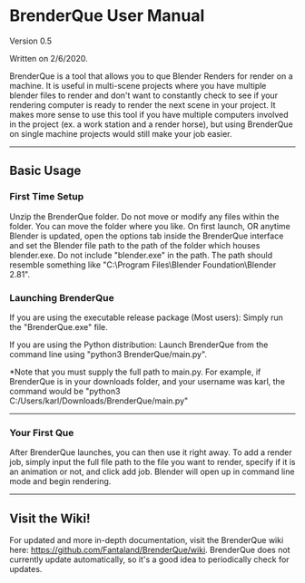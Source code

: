 # BrenderQue User Manual #
Version 0.5

Written on 2/6/2020.

BrenderQue is a tool that allows you to que Blender Renders for render on a machine.  It is useful in multi-scene projects where you have multiple blender files to render and don't want to constantly check to see if your rendering computer is ready to render the next scene in your project.  It makes more sense to use this tool if you have multiple computers involved in the project (ex. a work station and a render horse), but using BrenderQue on single machine projects would still make your job easier.

***

## Basic Usage ##

### First Time Setup ###

Unzip the BrenderQue folder.  Do not move or modify any files within the folder.  You can move the folder where you like.  On first launch, OR anytime Blender is updated, open the options tab inside the BrenderQue interface and set the Blender file path to the path of the folder which houses blender.exe.  Do not include "blender.exe" in the path.  The path should resemble something like "C:\Program Files\Blender Foundation\Blender 2.81".  


### Launching BrenderQue ###

If you are using the executable release package (Most users):
Simply run the "BrenderQue.exe" file.

If you are using the Python distribution:
Launch BrenderQue from the command line using "python3 BrenderQue/main.py".

*Note that you must supply the full path to main.py.  For example, if BrenderQue is in your downloads folder, and your username was karl, the command would be "python3 C:/Users/karl/Downloads/BrenderQue/main.py"

***

### Your First Que ###
After BrenderQue launches, you can then use it right away.  To add a render job, simply input the full file path to the file you want to render, specify if it is an animation or not, and click add job.  Blender will open up in command line mode and begin rendering.

***

## Visit the Wiki! ##
For updated and more in-depth documentation, visit the BrenderQue wiki here: https://github.com/Fantaland/BrenderQue/wiki.  BrenderQue does not currently update automatically, so it's a good idea to periodically check for updates. 
